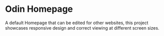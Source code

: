 # Odin Homepage
A default Homepage that can be edited for other websites, this project showcases responsive design and correct viewing at different screen sizes.
